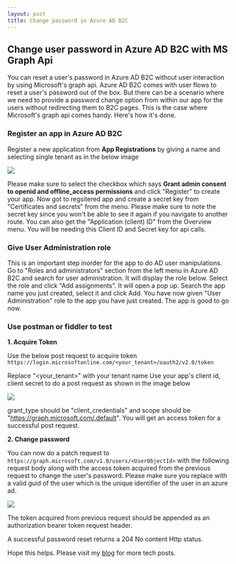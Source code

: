 ```yaml
---
layout: post
title: Change password in Azure AD B2C
---
```


## Change user password in Azure AD B2C with MS Graph Api
You can reset a user's password in Azure AD B2C without user interaction by using Microsoft's graph api. Azure AD B2C comes with user flows to reset a user's password out of the box. But there can be a scenario where we need to provide a password change option from within our app for the users without redirecting them to B2C pages. This is the case where Microsoft's graph api comes handy. Here's how it's done.

### Register an app in Azure AD B2C

Register a new application from **App Registrations** by giving a name and selecting single tenant as in the below image

<img src="{{ site.baseurl }}/images/GraphApiReg.PNG"/>

Please make sure to select the checkbox which says **Grant admin consent to openid and offline_access permissions** and click "Register" to create your app. Now got to regsitered app and create a secret key from "Certificates and secrets" from the menu. Please make sure to note the secret key since you won't be able to see it again if you navigate to another route. You can also get the "Application (client) ID" from the Overview menu. You will be needing this Client ID and Secret key for api calls.

### Give User Administration role

This is an important step inorder for the app to do AD user manipulations. Go to "Roles and administrators" section from the left menu in Azure AD B2C and search for user administration. It will display the role below. Select the role and click "Add assignments". It will open a pop up. Search the app name you just created, select it and click Add.
You have now given "User Administration" role to the app you have just created. The app is good to go now.

### Use postman or fiddler to test

**1. Acquire Token**  

Use the below post request to acquire token
`https://login.microsoftonline.com/<your_tenant>/oauth2/v2.0/token`

Replace "<your_tenant>" with your tenant name
Use your app's client id, client secret to do a post request as shown in the image below

<img src="{{ site.baseurl }}/images/PostmanGraphApiToken.PNG"/>

grant_type should be "client_credentials" and scope should be "https://graph.microsoft.com/.default". You will get an access token for a successful post request.

**2. Change password**  

You can now do a patch request to `https://graph.microsoft.com/v1.0/users/<UserObjectId>` with the following request body along with the access token acquired from the previous request to change the user's password.
 Please make sure you replace <UserObjectId> with a valid guid of the user which is the unique identifier of the user in an azure ad.

 <img src="{{ site.baseurl }}/images/PostmanGraaphApiPasswordReset.PNG"/>

 The token acquired from previous request should be appended as an authorization bearer token request header.

 A successful password reset returns a 204 No content Http status.

 Hope this helps. Please visit my [blog](https://vijayachandranb.github.io/blog) for more tech posts.
